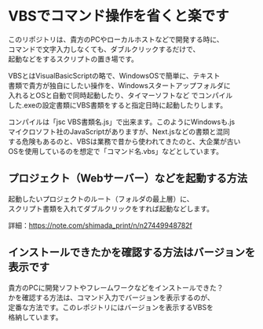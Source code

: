 # VBSでコマンド操作を省くと楽です

このリポジトリは、貴方のPCやローカルホストなどで開発する時に、  
コマンドで文字入力しなくても、ダブルクリックするだけで、  
起動などをするスクリプトの置き場です。  

VBSとはVisualBasicScriptの略で、WindowsOSで簡単に、テキスト  
書類で貴方が独自にしたい操作を、Windowsスタートアップフォルダに  
入れるとOSと自動で同時起動したり、タイマーソフトなど でコンパイル  
した.exeの設定書類にVBS書類をすると指定日時に起動したりします。

コンパイルは「jsc VBS書類名.js」で出来ます。このようにWindowsも.js  
マイクロソフト社のJavaScriptがありますが、Next.jsなどの書類と混同  
する危険もあるのと、VBSは業務で昔から使われてきたのと、大企業が古い  
OSを使用しているのを想定で「コマンド名.vbs」などとしています。  


## プロジェクト（Webサーバー）などを起動する方法  
起動したいプロジェクトのルート（フォルダの最上層）に、  
スクリプト書類を入れてダブルクリックをすれば起動などします。

詳細：https://note.com/shimada_print/n/n27449948782f


## インストールできたかを確認する方法はバージョンを表示です  
貴方のPCに開発ソフトやフレームワークなどをインストールできた？  
かを確認する方法は、コマンド入力でバージョンを表示するのが、  
定番な方法です。このレポジトリにはバージョンを表示するVBSを  
格納しています。
